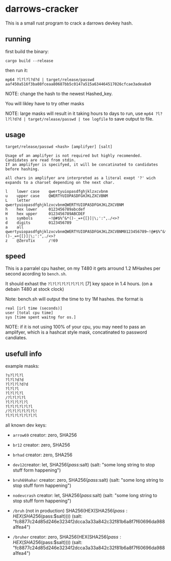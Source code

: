 # darrows-cracker

This is a small rust program to crack a darrows devkey hash.

## running

first build the binary:

``cargo build --release``

then run it:

``mp64 ?l?l?l?d?d | target/release/passwd aaf450a516f3ba08fceaa80687bb5c0147a515a634464517026cfcae3adea8a9``

NOTE: change the hash to the newest Hashed_key.

You will likley have to try other masks 

NOTE: large masks will result in it taking hours to days to run, use ``mp64 ?l?l?l?d?d | target/release/passwd | tee logfile`` to save output to file.

## usage

```
target/release/passwd <hash> [amplifyer] [salt]

Usage of an amplifyer is not required but highly recomended.
Candidates are read from stdin.
If an amplifyer is specifyed, it will be concatinated to candidates before hashing.

all chars in amplifyer are interpreted as a literal exept '?' wich expands to a charset depending on the next char.

l    lower case    qwertyuiopasdfghjklzxcvbnm
u    upper case    QWERTYUIOPASDFGHJKLZXCVBNM
L    letter        qwertyuiopasdfghjklzxcvbnmQWERTYUIOPASDFGHJKLZXCVBNM
h    hex lower     0123456789abcdef
H    hex upper     0123456789ABCDEF
s    symbols       ~!@#$%^&*()-_=+{[}]|\;':",./<>?
d    digits        0123456789
a    all           qwertyuiopasdfghjklzxcvbnmQWERTYUIOPASDFGHJKLZXCVBNM0123456789~!@#$%^&*()-_=+{[}]|\;':",./<>?
z    @ZeroTix      /!69

```

## speed

This is a parralel cpu hasher, on my T480 it gets arround 1.2 MHashes per second acording to ``bench.sh``.

It should exhast the ``?l?l?l?l?l?l?l?l`` [7] key space in 1.4 hours. (on a debain T480 at stock clock)

Note: bench.sh will output the time to try 1M hashes. the format is
```
real [irl time (seconds)]
user [total cpu time]
sys [time spent waitng for os.]
```

NOTE: if it is not using 100% of your cpu, you may need to pass an amplifyer, which is a hashcat style mask, concatinated to password candiates.

## usefull info

example masks:

```
?s?l?l?l
?l?l?d?d
?l?l?l?d?d
?l?l?l
?l?l?l?l
/?l?l?l?l
?l?l?l?l?l
?l?l?l?l?l?l
/?l?l?l?l?l?l!
?l?l?l?l?l?l?l
```

all known dev keys:


- ``arrow69`` creator: zero, SHA256

- ``br12`` creator: zero, SHA256

- ``brhad`` creator: zero, SHA256

- ``dev12``creator: let, SHA256($pass:$salt) (salt: "some long string to stop stuff form happening")

- ``bruh69haha!`` creator: zero, SHA256($pass:$salt) (salt: "some long string to stop stuff form happening") 

- ``nodevcrash`` creator: let, SHA256($pass:$salt) (salt: "some long string to stop stuff form happening")

- ``/bruh`` (not in production)  SHA256(HEX(SHA256($pass:HEX(SHA256($pass:$salt)))) (salt: "fc8877c24d85d246e3234f2dcca3a33a842c32f81b6a8f7f60696da988a1fea4")

- ``/bruher`` creator: zero, SHA256(HEX(SHA256($pass:HEX(SHA256($pass:$salt)))) (salt: "fc8877c24d85d246e3234f2dcca3a33a842c32f81b6a8f7f60696da988a1fea4")
